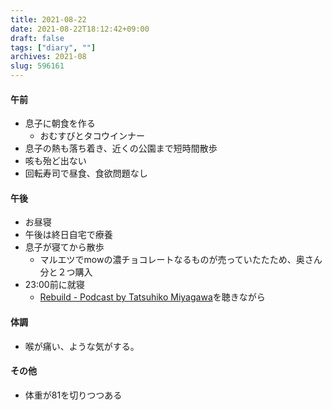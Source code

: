 ```yaml
---
title: 2021-08-22
date: 2021-08-22T18:12:42+09:00
draft: false
tags: ["diary", ""]
archives: 2021-08
slug: 596161
---
```

#### 午前
- 息子に朝食を作る
  - おむすびとタコウインナー
- 息子の熱も落ち着き、近くの公園まで短時間散歩
- 咳も殆ど出ない
- 回転寿司で昼食、食欲問題なし
#### 午後
- お昼寝
- 午後は終日自宅で療養
- 息子が寝てから散歩
  - マルエツでmowの濃チョコレートなるものが売っていたたため、奥さん分と２つ購入
- 23:00前に就寝
  - [Rebuild - Podcast by Tatsuhiko Miyagawa](https://rebuild.fm/)を聴きながら
#### 体調
- 喉が痛い、ような気がする。
#### その他
- 体重が81を切りつつある